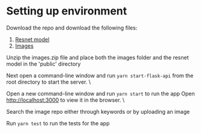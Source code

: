 # Setting up environment

Download the repo and download the following files:
1. [Resnet model](https://drive.google.com/file/d/1EY9VVZKgFTvyOWjvYiqoJCh6VdaS5KuL/view?usp=sharing)
2. [Images](https://drive.google.com/file/d/1GiZvUp_tAZsl7QU3L6BKdkVpDc9eUiFF/view?usp=sharing)

Unzip the images.zip file and place both the images folder and the resnet model in the 'public' directory 

Next open a command-line window and run `yarn start-flask-api` from the root directory to start the server. \

Open a new command-line window and run `yarn start` to run the app
Open [http://localhost:3000](http://localhost:3000) to view it in the browser. \

Search the image repo either through keywords or by uploading an image

Run `yarn test` to run the tests for the app